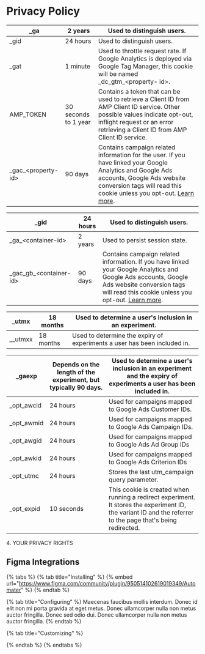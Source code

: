 # Privacy Policy

| \_ga                  | 2 years              | Used to distinguish users.                                                                                                                                                                                                                                             |
| --------------------- | -------------------- | ---------------------------------------------------------------------------------------------------------------------------------------------------------------------------------------------------------------------------------------------------------------------- |
| \_gid                 | 24 hours             | Used to distinguish users.                                                                                                                                                                                                                                             |
| \_gat                 | 1 minute             | Used to throttle request rate. If Google Analytics is deployed via Google Tag Manager, this cookie will be named \_dc\_gtm\_\<property- id>.                                                                                                                           |
| AMP\_TOKEN            | 30 seconds to 1 year | Contains a token that can be used to retrieve a Client ID from AMP Client ID service. Other possible values indicate opt-out, inflight request or an error retrieving a Client ID from AMP Client ID service.                                                          |
| \_gac\_\<property-id> | 90 days              | Contains campaign related information for the user. If you have linked your Google Analytics and Google Ads accounts, Google Ads website conversion tags will read this cookie unless you opt-out. [Learn more](https://support.google.com/google-ads/answer/7521212). |

| \_gid                      | 24 hours | Used to distinguish users.                                                                                                                                                                                                                                |
| -------------------------- | -------- | --------------------------------------------------------------------------------------------------------------------------------------------------------------------------------------------------------------------------------------------------------- |
| \_ga\_\<container-id>      | 2 years  | Used to persist session state.                                                                                                                                                                                                                            |
| \_gac\_gb\_\<container-id> | 90 days  | Contains campaign related information. If you have linked your Google Analytics and Google Ads accounts, Google Ads website conversion tags will read this cookie unless you opt-out. [Learn more](https://support.google.com/google-ads/answer/7521212). |

| \_utmx    | 18 months | Used to determine a user's inclusion in an experiment.                   |
| --------- | --------- | ------------------------------------------------------------------------ |
| \_\_utmxx | 18 months | Used to determine the expiry of experiments a user has been included in. |

| \_gaexp      | Depends on the length of the experiment, but typically 90 days. | Used to determine a user's inclusion in an experiment and the expiry of experiments a user has been included in.                                             |
| ------------ | --------------------------------------------------------------- | ------------------------------------------------------------------------------------------------------------------------------------------------------------ |
| \_opt\_awcid | 24 hours                                                        | Used for campaigns mapped to Google Ads Customer IDs.                                                                                                        |
| \_opt\_awmid | 24 hours                                                        | Used for campaigns mapped to Google Ads Campaign IDs.                                                                                                        |
| \_opt\_awgid | 24 hours                                                        | Used for campaigns mapped to Google Ads Ad Group IDs                                                                                                         |
| \_opt\_awkid | 24 hours                                                        | Used for campaigns mapped to Google Ads Criterion IDs                                                                                                        |
| \_opt\_utmc  | 24 hours                                                        | Stores the last utm\_campaign query parameter.                                                                                                               |
| \_opt\_expid | 10 seconds                                                      | This cookie is created when running a redirect experiment. It stores the experiment ID, the variant ID and the referrer to the page that's being redirected. |

4\. YOUR PRIVACY RIGHTS

## Figma Integrations

{% tabs %}
{% tab title="Installing" %}
{% embed url="https://www.figma.com/community/plugin/950514102619019349/Automater" %}
{% endtab %}

{% tab title="Configuring" %}
Maecenas faucibus mollis interdum. Donec id elit non mi porta gravida at eget metus. Donec ullamcorper nulla non metus auctor fringilla. Donec sed odio dui. Donec ullamcorper nulla non metus auctor fringilla.
{% endtab %}

{% tab title="Customizing" %}

{% endtab %}
{% endtabs %}
